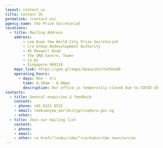 ```yaml
---
layout: contact_us
title: Contact Us
permalink: /contact-us/
agency_name: the Prize Secretariat
locations:
  - title: Mailing Address
    address:
        - Lee Kuan Yew World City Prize Secretariat
        - c/o Urban Redevelopment Authority
        - 45 Maxwell Road
        - The URA Centre, Tower
        - 13-01
        - Singapore 069118
    maps_link: https://goo.gl/maps/UeauLzGxt7etbUzA9
    operating_hours:
      - days: Mon - Fri
        time: 8.30am - 6.00pm
        description: Our office is temporarily closed due to COVID-19
contacts:
  - title: General enquiries & feedback
    content:
    - phone: +65 6321 6532 
    - email: leekuanyew_worldcityprize@ura.gov.sg
    - other: 
  - title: Join our mailing list 
    content:
    - phone: 
    - email: 
    - other: <a href="/subscribe/"><u>Subscribe now</u></a>
---
```

